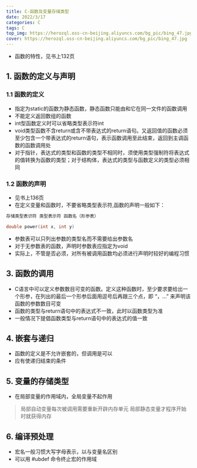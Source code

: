 ```yaml
---
title: C-函数及变量存储类型
date: 2022/3/17
categories: C
tags: C
top_img: https://herozql.oss-cn-beijing.aliyuncs.com/bg_pic/bing_47.jpg
cover: https://herozql.oss-cn-beijing.aliyuncs.com/bg_pic/bing_47.jpg
---
```






- 函数的特性，见书上132页

## 1. 函数的定义与声明
### 1.1 函数的定义
- 指定为static的函数为静态函数，静态函数只能由和它在同一文件的函数调用
- 不能定义返回数组的函数
- int型函数定义时可以省略类型表示符int
- void类型函数不含return或含不带表达式的return语句。又返回值的函数必须至少包含一个带表达式的return语句，表示函数调用至此结束，返回到主调函数的函数调用处
- 对于指针，表达式的类型和函数的类型不相同时，须使用类型强制符将表达式的值转换为函数的类型；对于结构体，表达式的类型与函数定义的类型必须相同

### 1.2 函数的声明
- 见书上136页
- 在定义变量和函数时，不要省略类型表示符,函数的声明一般如下：
```c
存储类型表识符 类型表示符 函数名（形参表）

double power(int x, int y)
```
- 参数表可以只列出参数的类型名而不需要给出参数名
- 对于无参数表的函数，声明时参数表应指定为void
- 实际上，不管是否必须，对所有被调用函数均必须进行声明时较好的编程习惯

## 3. 函数的调用
- C语言中可以定义参数数目可变的函数。定义这种函数时，至少要求要给出一个形参，在列出的最后一个形参后面用逗号后再跟三个点，即 “，…” 来声明该函数的参数数目可变
- 函数的类型与return语句中的表达式不一致，此时以函数类型为准
- 一般情况下提倡函数类型与return语句中的表达式的值一致

## 4. 嵌套与递归
- 函数的定义是不允许嵌套的，但调用是可以
- 应有使递归结束的条件

## 5. 变量的存储类型
- 在局部变量的作用域内，全局变量不起作用
>局部自动变量每次被调用需要重新开辟内存单元
>局部静态变量才程序开始时就获得内存

## 6. 编译预处理
- 宏名一般习惯大写字母表示，以与变量名区别
- 可以用 #ubdef 命令终止宏的作用域
